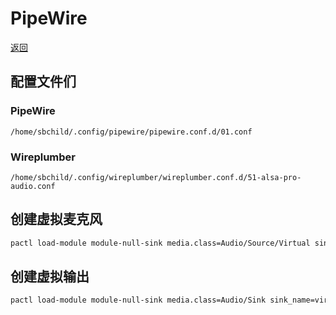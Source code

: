 # PipeWire

[返回](README.md)

## 配置文件们

### PipeWire

```text
/home/sbchild/.config/pipewire/pipewire.conf.d/01.conf
```

### Wireplumber

```text
/home/sbchild/.config/wireplumber/wireplumber.conf.d/51-alsa-pro-audio.conf
```

## 创建虚拟麦克风

```bash
pactl load-module module-null-sink media.class=Audio/Source/Virtual sink_name=virt-mic channel_map=front-left,front-right
```

## 创建虚拟输出

```bash
pactl load-module module-null-sink media.class=Audio/Sink sink_name=virt-output channel_map=front-left,front-right
```
